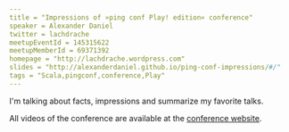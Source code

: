 ```yaml
---
title = "Impressions of »ping conf Play! edition« conference"
speaker = Alexander Daniel
twitter = lachdrache
meetupEventId = 145315622
meetupMemberId = 69371392
homepage = "http://lachdrache.wordpress.com"
slides = "http://alexanderdaniel.github.io/ping-conf-impressions/#/"
tags = "Scala,pingconf,conference,Play"
---
```

I'm talking about facts, impressions and summarize my favorite talks.

All videos of the conference are available at the [conference website](http://www.ping-conf.com).

